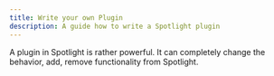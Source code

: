 ```yaml
---
title: Write your own Plugin
description: A guide how to write a Spotlight plugin
---
```


A plugin in Spotlight is rather powerful. It can completely change the behavior, add, remove functionality from Spotlight.

